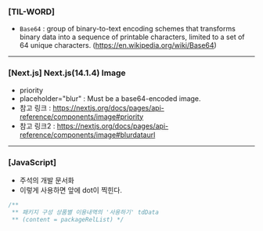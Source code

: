 ### [TIL-WORD]

- `Base64` : group of binary-to-text encoding schemes that transforms binary data into a sequence of printable characters, limited to a set of 64 unique characters. (https://en.wikipedia.org/wiki/Base64)

---

### [Next.js] Next.js(14.1.4) Image 

- priority
- placeholder="blur" : Must be a base64-encoded image.
- 참고 링크 : https://nextjs.org/docs/pages/api-reference/components/image#priority
- 참고 링크2 : https://nextjs.org/docs/pages/api-reference/components/image#blurdataurl

---

### [JavaScript] 
- 주석의 개발 문서화
- 이렇게 사용하면 앞에 dot이 찍힌다.
```javascript
/** 
 ** 패키지 구성 상품별 이용내역의 '사용하기' tdData 
 ** (content = packageRelList) */
```
